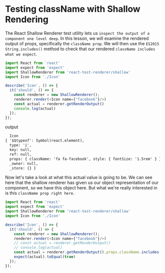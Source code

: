 # Testing className with Shallow Rendering
The React Shallow Renderer test utility lets us `inspect the output of a component one level deep`. In this lesson, we will examine the rendered output of props, specifically the `className prop`. We will then use the `ES2015 String.includes()` method to check that our rendered `className includes what we expect`.

```javascript
import React from 'react'
import expect from 'expect'
import ShallowRenderer from 'react-test-renderer/shallow'
import Icon from './Icon'

describe('Icon', () => {
  it('should', () => {
    const renderer = new ShallowRenderer();
    renderer.render(<Icon name={"facebook"}/>)
    const actual = renderer.getRenderOutput()
    console.log(actual)
  });
});
```
output
```markdown
  Icon
{ '$$typeof': Symbol(react.element),
  type: 'i',
  key: null,
  ref: null,
  props: { className: 'fa fa-facebook', style: { fontSize: '1.5rem' } },
  _owner: null,
  _store: {} }

```

Now let's take a look at what this actual value is going to be. We can see here that the shallow renderer has given us our object representation of our component, so we have this object here. But what we're really interested in is this `className prop right here`.

```javascript
import React from 'react'
import expect from 'expect'
import ShallowRenderer from 'react-test-renderer/shallow'
import Icon from './Icon'

describe('Icon', () => {
  it('should', () => {
    const renderer = new ShallowRenderer();
    renderer.render(<Icon name={"facebook"}/>)
    // const actual = renderer.getRenderOutput()
    // console.log(actual)
    const actual = renderer.getRenderOutput().props.className.includes('fa-facebook');
    expect(actual).toEqual(true)
  });
});
```
